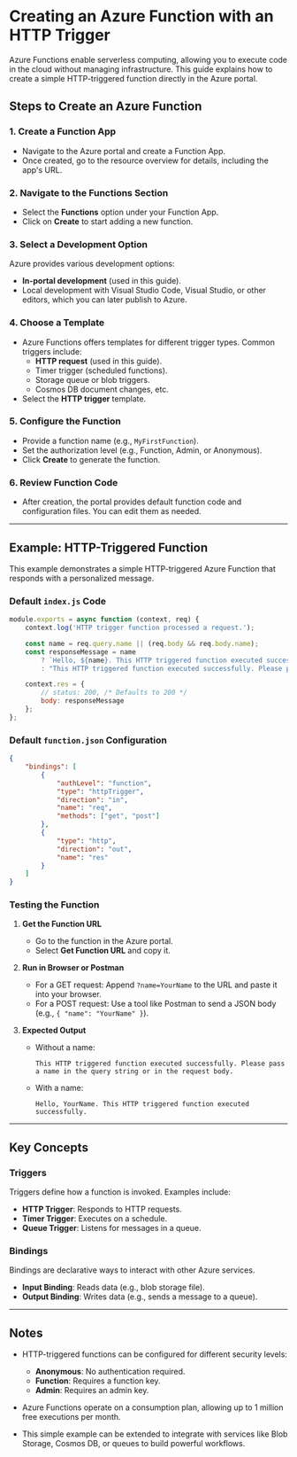 # Creating an Azure Function with an HTTP Trigger

Azure Functions enable serverless computing, allowing you to execute code in the cloud without managing infrastructure. This guide explains how to create a simple HTTP-triggered function directly in the Azure portal.

## Steps to Create an Azure Function

### 1. **Create a Function App**
   - Navigate to the Azure portal and create a Function App.
   - Once created, go to the resource overview for details, including the app's URL.

### 2. **Navigate to the Functions Section**
   - Select the **Functions** option under your Function App.
   - Click on **Create** to start adding a new function.

### 3. **Select a Development Option**
   Azure provides various development options:
   - **In-portal development** (used in this guide).
   - Local development with Visual Studio Code, Visual Studio, or other editors, which you can later publish to Azure.

### 4. **Choose a Template**
   - Azure Functions offers templates for different trigger types. Common triggers include:
     - **HTTP request** (used in this guide).
     - Timer trigger (scheduled functions).
     - Storage queue or blob triggers.
     - Cosmos DB document changes, etc.
   - Select the **HTTP trigger** template.

### 5. **Configure the Function**
   - Provide a function name (e.g., `MyFirstFunction`).
   - Set the authorization level (e.g., Function, Admin, or Anonymous).
   - Click **Create** to generate the function.

### 6. **Review Function Code**
   - After creation, the portal provides default function code and configuration files. You can edit them as needed.

---

## Example: HTTP-Triggered Function

This example demonstrates a simple HTTP-triggered Azure Function that responds with a personalized message.

### Default `index.js` Code
```javascript
module.exports = async function (context, req) {
    context.log('HTTP trigger function processed a request.');

    const name = req.query.name || (req.body && req.body.name);
    const responseMessage = name
        ? `Hello, ${name}. This HTTP triggered function executed successfully.`
        : "This HTTP triggered function executed successfully. Please pass a name in the query string or in the request body.";

    context.res = {
        // status: 200, /* Defaults to 200 */
        body: responseMessage
    };
};
```

### Default `function.json` Configuration
```json
{
    "bindings": [
        {
            "authLevel": "function",
            "type": "httpTrigger",
            "direction": "in",
            "name": "req",
            "methods": ["get", "post"]
        },
        {
            "type": "http",
            "direction": "out",
            "name": "res"
        }
    ]
}
```

### Testing the Function

1. **Get the Function URL**
   - Go to the function in the Azure portal.
   - Select **Get Function URL** and copy it.

2. **Run in Browser or Postman**
   - For a GET request: Append `?name=YourName` to the URL and paste it into your browser.
   - For a POST request: Use a tool like Postman to send a JSON body (e.g., `{ "name": "YourName" }`).

3. **Expected Output**
   - Without a name: 
     ```
     This HTTP triggered function executed successfully. Please pass a name in the query string or in the request body.
     ```
   - With a name:
     ```
     Hello, YourName. This HTTP triggered function executed successfully.
     ```

---

## Key Concepts

### Triggers
Triggers define how a function is invoked. Examples include:
- **HTTP Trigger**: Responds to HTTP requests.
- **Timer Trigger**: Executes on a schedule.
- **Queue Trigger**: Listens for messages in a queue.

### Bindings
Bindings are declarative ways to interact with other Azure services.
- **Input Binding**: Reads data (e.g., blob storage file).
- **Output Binding**: Writes data (e.g., sends a message to a queue).

---

## Notes
- HTTP-triggered functions can be configured for different security levels:
  - **Anonymous**: No authentication required.
  - **Function**: Requires a function key.
  - **Admin**: Requires an admin key.

- Azure Functions operate on a consumption plan, allowing up to 1 million free executions per month.

- This simple example can be extended to integrate with services like Blob Storage, Cosmos DB, or queues to build powerful workflows.
